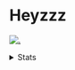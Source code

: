 # Heyzzz  

[![.](https://skillicons.dev/icons?i=js,java)](https://skillicons.dev)  

<details>
<summary>Stats</summary
<!--START_SECTION:waka-->

```text
JavaScript   18 hrs 36 mins  ████████████████████▓░░░░   82.36 %
JSON         1 hr 38 mins    █▓░░░░░░░░░░░░░░░░░░░░░░░   07.26 %
CSS          1 hr 35 mins    █▓░░░░░░░░░░░░░░░░░░░░░░░   07.07 %
Bash         26 mins         ▒░░░░░░░░░░░░░░░░░░░░░░░░   01.92 %
Other        16 mins         ▒░░░░░░░░░░░░░░░░░░░░░░░░   01.20 %
```

<!--END_SECTION:waka-->
</details>
